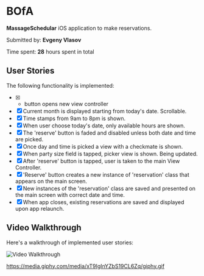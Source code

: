 # BOfA

**MassageSchedular** iOS application to make reservations. 

Submitted by: **Evgeny Vlasov**

Time spent: **28** hours spent in total

## User Stories

The following functionality is implemented:

* [x] + button opens new view controller
* [x] Current month is displayed starting from today's date. Scrollable. 
* [x] Time stamps from 9am to 8pm is shown. 
* [x] When user choose today's date, only available hours are shown. 
* [x] The 'reserve' button is faded and disabled unless both date and time are picked. 
* [x] Once day and time is picked a view with a checkmate is shown. 
* [x] When party size field is tapped, picker view is shown. Being updated. 
* [x] After 'reserve' button is tapped, user is taken to the main View Controller. 
* [x] 'Reserve' button creates a new instance of 'reservation' class that appears on the main screen. 
* [x] New instances of the 'reservation' class are saved and presented on the main screen with correct date and time.
* [x] When app closes, existing reservations are saved and displayed upon app relaunch. 

## Video Walkthrough 

Here's a walkthrough of implemented user stories:

<img src='https://media.giphy.com/media/xT9IgInYZbS19CL6Zq/giphy.gif' title='Video Walkthrough' width='' alt='Video Walkthrough'/>

https://media.giphy.com/media/xT9IgInYZbS19CL6Zq/giphy.gif
